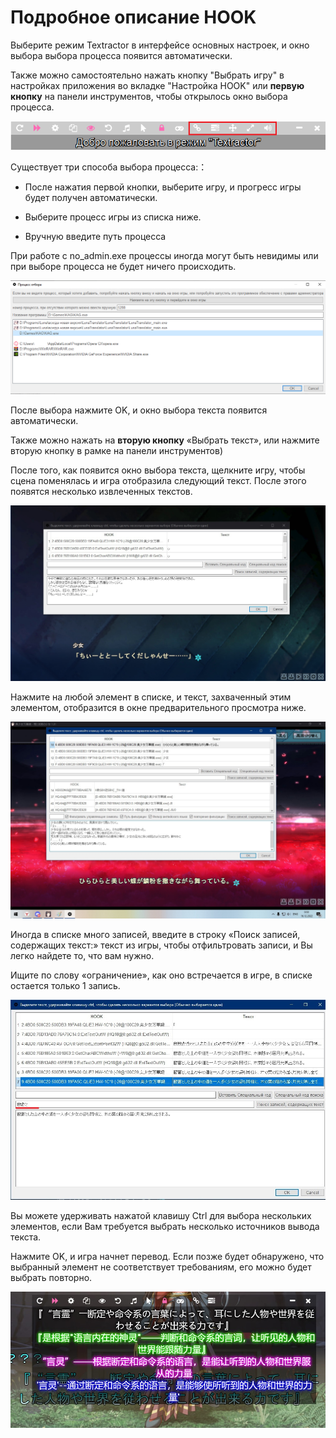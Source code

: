 
# Подробное описание HOOK
 

Выберите режим Textractor в интерфейсе основных настроек, и окно выбора выбора процесса появится автоматически.

Также можно самостоятельно нажать кнопку "Выбрать игру" в настройках приложения во вкладке "Настройка HOOK" или **первую кнопку** на панели инструментов, чтобы открылось окно выбора процесса.


<div align="center"><img src='./toolbar3_ru.png'></div> 


Существует три способа выбора процесса:：

* После нажатия первой кнопки, выберите игру, и прогресс игры будет получен автоматически.

* Выберите процесс игры из списка ниже.

* Вручную введите путь процесса

При работе с no_admin.exe процессы иногда могут быть невидимы или при выборе процесса не будет ничего происходить.

<div align="center"><img src='./selectprocess_ru.png'></div>

После выбора нажмите OK, и окно выбора текста появится автоматически. 

Также можно нажать на **вторую кнопку** «Выбрать текст», или нажмите вторую кнопку в рамке на панели инструментов)

После того, как появится окно выбора текста, щелкните игру, чтобы сцена поменялась и игра отобразила следующий текст. После этого появятся несколько извлеченных текстов.

<div align="center"><img src='./selecttext_ru.png'></div>

Нажмите на любой элемент в списке, и текст, захваченный этим элементом, отобразится в окне предварительного просмотра ниже.

<div align="center"><img src='./yulan_ru.png'></div>

Иногда в списке много записей, введите в строку «Поиск записей, содержащих текст:» текст из игры, чтобы отфильтровать записи, и Вы легко найдете то, что вам нужно.

Ищите по слову «ограничение», как оно встречается в игре, в списке остается только 1 запись.

<div align="center"><img src='./filter_ru.png'></div> 

Вы можете удерживать нажатой клавишу Ctrl для выбора нескольких элементов, если Вам требуется выбрать несколько источников вывода текста.

Нажмите OK, и игра начнет перевод. Если позже будет обнаружено, что выбранный элемент не соответствует требованиям, его можно будет выбрать повторно.



<div align="center"><img src='./reshook_ru.png'></div>